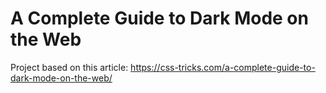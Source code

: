 # A Complete Guide to Dark Mode on the Web

Project based on this article: https://css-tricks.com/a-complete-guide-to-dark-mode-on-the-web/
